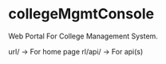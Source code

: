 # collegeMgmtConsole
Web Portal For College Management System.

url/       ->    For home page
rl/api/    ->    For api(s)